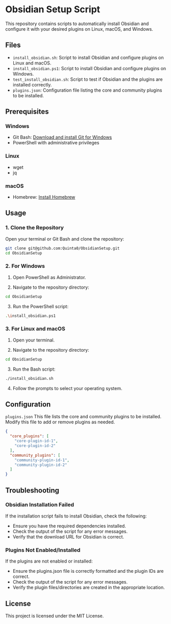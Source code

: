 # Obsidian Setup Script

This repository contains scripts to automatically install Obsidian and configure it with your desired plugins on Linux, macOS, and Windows.

## Files

- `install_obsidian.sh`: Script to install Obsidian and configure plugins on Linux and macOS.
- `install_obsidian.ps1`: Script to install Obsidian and configure plugins on Windows.
- `test_install_obsidian.sh`: Script to test if Obsidian and the plugins are installed correctly.
- `plugins.json`: Configuration file listing the core and community plugins to be installed.

## Prerequisites

### Windows

- Git Bash: [Download and install Git for Windows](https://gitforwindows.org/)
- PowerShell with administrative privileges

### Linux

- wget
- jq

### macOS

- Homebrew: [Install Homebrew](https://brew.sh/)

## Usage

### 1. Clone the Repository

Open your terminal or Git Bash and clone the repository:

```bash
git clone git@github.com:Quinta0/ObsidianSetup.git
cd ObsidianSetup
```

### 2. For Windows
1) Open PowerShell as Administrator.

2) Navigate to the repository directory:
```bash
cd ObsidianSetup
```

3) Run the PowerShell script:
```bash
.\install_obsidian.ps1
```

### 3. For Linux and macOS
1) Open your terminal.

2) Navigate to the repository directory:
```bash
cd ObsidianSetup
```

3) Run the Bash script:
```bash
./install_obsidian.sh
```
4) Follow the prompts to select your operating system.

## Configuration
`plugins.json`
This file lists the core and community plugins to be installed. Modify this file to add or remove plugins as needed.
```json
{
  "core_plugins": [
    "core-plugin-id-1",
    "core-plugin-id-2"
  ],
  "community_plugins": [
    "community-plugin-id-1",
    "community-plugin-id-2"
  ]
}
```

## Troubleshooting
### Obsidian Installation Failed
If the installation script fails to install Obsidian, check the following:

- Ensure you have the required dependencies installed.
- Check the output of the script for any error messages.
- Verify that the download URL for Obsidian is correct.
### Plugins Not Enabled/Installed
If the plugins are not enabled or installed:

- Ensure the plugins.json file is correctly formatted and the plugin IDs are correct.
- Check the output of the script for any error messages.
- Verify the plugin files/directories are created in the appropriate location.

## License
This project is licensed under the MIT License.
